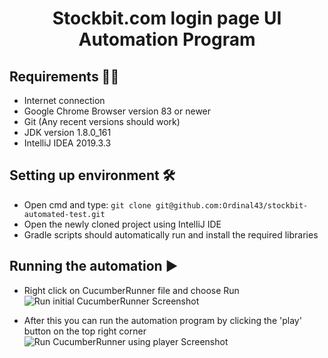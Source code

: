 <h1 align="center">Stockbit.com login page UI Automation Program</h1>

## Requirements 🧑‍💻
- Internet connection
- Google Chrome Browser version 83 or newer
- Git (Any recent versions should work)
- JDK version 1.8.0_161
- IntelliJ IDEA 2019.3.3

## Setting up environment 🛠
- Open cmd and type: `git clone git@github.com:Ordinal43/stockbit-automated-test.git`
- Open the newly cloned project using IntelliJ IDE
- Gradle scripts should automatically run and install the required libraries

## Running the automation ▶️
- Right click on CucumberRunner file and choose Run
![Run initial CucumberRunner Screenshot](https://i.ibb.co/y6H49V8/image.png)

- After this you can run the automation program by clicking the 'play' button on the top right corner
![Run CucumberRunner using player Screenshot](https://i.ibb.co/MMG2dyT/image.png)
